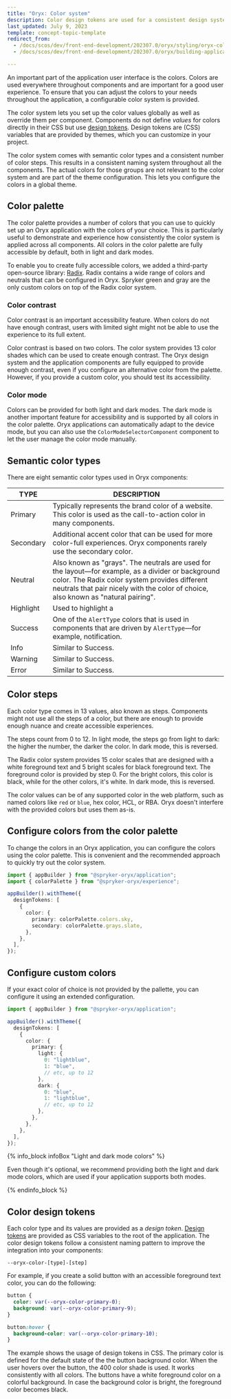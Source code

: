 ```yaml
---
title: "Oryx: Color system"
description: Color design tokens are used for a consistent design system throughout the components in Oryx applications
last_updated: July 9, 2023
template: concept-topic-template
redirect_from:
  - /docs/scos/dev/front-end-development/202307.0/oryx/styling/oryx-color-system.html
  - /docs/scos/dev/front-end-development/202307.0/oryx/building-applications/styling/oryx-color-system.html

---
```





An important part of the application user interface is the colors. Colors are used everywhere throughout components and are important for a good user experience. To ensure that you can adjust the colors to your needs throughout the application, a configurable color system is provided.

The color system lets you set up the color values globally as well as override them per component. Components do not define _values_ for colors directly in their CSS but use [design tokens](/docs/dg/dev/frontend-development/{{page.version}}/oryx/building-applications/styling/oryx-design-tokens.html). Design tokens are (CSS) variables that are provided by themes, which you can customize in your project.

The color system comes with semantic color types and a consistent number of color steps. This results in a consistent naming system throughout all the components. The actual colors for those groups are not relevant to the color system and are part of the theme configuration. This lets you configure the colors in a global theme.

## Color palette

The color palette provides a number of colors that you can use to quickly set up an Oryx application with the colors of your choice. This is particularly useful to demonstrate and experience how consistently the color system is applied across all components. All colors in the color palette are fully accessible by default, both in light and dark modes.

To enable you to create fully accessible colors, we added a third-party open-source library: [Radix](https://www.radix-ui.com/docs/colors/palette-composition/scales). Radix contains a wide range of colors and neutrals that can be configured in Oryx. Spryker green and gray are the only custom colors on top of the Radix color system.

### Color contrast

Color contrast is an important accessibility feature. When colors do not have enough contrast, users with limited sight might not be able to use the experience to its full extent.

Color contrast is based on two colors. The color system provides 13 color shades which can be used to create enough contrast. The Oryx design system and the application components are fully equipped to provide enough contrast, even if you configure an alternative color from the palette. However, if you provide a custom color, you should test its accessibility.

### Color mode

Colors can be provided for both light and dark modes. The dark mode is another important feature for accessibility and is supported by all colors in the color palette. Oryx applications can automatically adapt to the device mode, but you can also use the `ColorModeSelectorComponent` component to let the user manage the color mode manually.

## Semantic color types

There are eight semantic color types used in Oryx components:

| TYPE      | DESCRIPTION                        |
| --------- | ------------------ |
| Primary   | Typically represents the brand color of a website. This color is used as the call-to-action color in many components.                     |
| Secondary | Additional accent color that can be used for more color-full experiences. Oryx components rarely use the secondary color.                                 |
| Neutral   | Also known as "grays". The neutrals are used for the layout—for example, as a divider or background color. The Radix color system provides different neutrals that pair nicely with the color of choice, also known as "natural pairing". |
| Highlight | Used to highlight a    |
| Success   | One of the `AlertType` colors that is used in components that are driven by `AlertType`—for example, notification.                              |
| Info      | Similar to Success.                                             |
| Warning   | Similar to Success.                                               |
| Error     | Similar to Success.                                             |

## Color steps

Each color type comes in 13 values, also known as steps. Components might not use all the steps of a color, but there are enough to provide enough nuance and create accessible experiences.

The steps count from 0 to 12. In light mode, the steps go from light to dark: the higher the number, the darker the color. In dark mode, this is reversed.

The Radix color system provides 15 color scales that are designed with a white foreground text and 5 bright scales for black foreground text. The foreground color is provided by step 0. For the bright colors, this color is black, while for the other colors, it's white. In dark mode, this is reversed.

The color values can be of any supported color in the web platform, such as named colors like `red` or `blue`, hex color, HCL, or RBA. Oryx doesn't interfere with the provided colors but uses them as-is.

## Configure colors from the color palette

To change the colors in an Oryx application, you can configure the colors using the color palette. This is convenient and the recommended approach to quickly try out the color system.

```ts
import { appBuilder } from "@spryker-oryx/application";
import { colorPalette } from "@spryker-oryx/experience";

appBuilder().withTheme({
  designTokens: [
    {
      color: {
        primary: colorPalette.colors.sky,
        secondary: colorPalette.grays.slate,
      },
    },
  ],
});
```

## Configure custom colors

If your exact color of choice is not provided by the pallette, you can configure it using an extended configuration.

```ts
import { appBuilder } from "@spryker-oryx/application";

appBuilder().withTheme({
  designTokens: [
    {
      color: {
        primary: {
          light: {
            0: "lightblue",
            1: "blue",
            // etc, up to 12
          },
          dark: {
            0: "blue",
            1: "lightblue",
            // etc, up to 12
          },
        },
      },
    },
  ],
});
```

{% info_block infoBox "Light and dark mode colors" %}

Even though it's optional, we recommend providing both the light and dark mode colors, which are used if your application supports both modes.

{% endinfo_block %}

## Color design tokens


Each color type and its values are provided as a _design token_. [Design tokens](/docs/dg/dev/frontend-development/{{page.version}}/oryx/building-applications/styling/oryx-design-tokens.html) are provided as CSS variables to the root of the application. The color design tokens follow a consistent naming pattern to improve the integration into your components:


`--oryx-color-[type]-[step]`

For example, if you create a solid button with an accessible foreground text color, you can do the following:

```css
button {
  color: var(--oryx-color-primary-0);
  background: var(--oryx-color-primary-9);
}

button:hover {
  background-color: var(--oryx-color-primary-10);
}
```

The example shows the usage of design tokens in CSS. The primary color is defined for the default state of the the button background color. When the user hovers over the button, the 400 color shade is used. It works consistently with all colors. The buttons have a white foreground color on a colorful background. In case the background color is bright, the foreground color becomes black.

